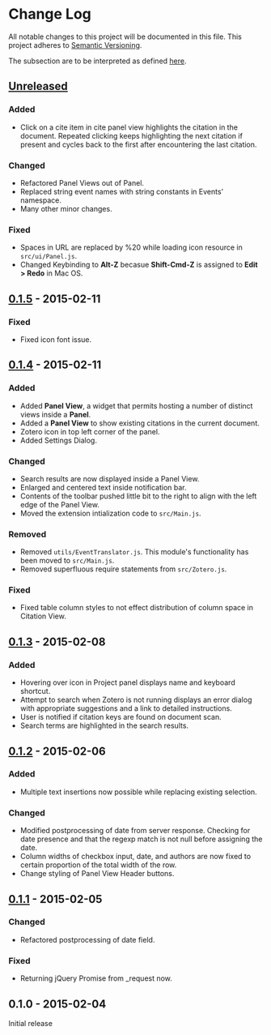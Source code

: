 # Change Log
All notable changes to this project will be documented in this file.
This project adheres to [Semantic Versioning](http://semver.org/).

The subsection are to be interpreted as defined [here](http://keepachangelog.com/).

## [Unreleased][unreleased]

### Added
- Click on a cite item in cite panel view highlights
  the citation in the document. Repeated clicking keeps
  highlighting the next citation if present and cycles
  back to the first after encountering the last citation.

### Changed
- Refactored Panel Views out of Panel.
- Replaced string event names with string constants in
  Events' namespace.
- Many other minor changes.

### Fixed
- Spaces in URL are replaced by %20 while loading icon
  resource in `src/ui/Panel.js`.
- Changed Keybinding to **Alt-Z** becasue **Shift-Cmd-Z**
  is assigned to **Edit > Redo** in Mac OS.

## [0.1.5] - 2015-02-11

### Fixed
- Fixed icon font issue.

## [0.1.4] - 2015-02-11

### Added
- Added **Panel View**, a widget that permits hosting a
  number of distinct views inside a **Panel**.
- Added a **Panel View** to show existing citations in
  the current document.
- Zotero icon in top left corner of the panel.
- Added Settings Dialog.

### Changed
- Search results are now displayed inside a Panel View.
- Enlarged and centered text inside notification bar.
- Contents of the toolbar pushed little bit to the right
  to align with the left edge of the Panel View.
- Moved the extension intialization code to `src/Main.js`.

### Removed
- Removed `utils/EventTranslator.js`. This module's
  functionality has been moved to `src/Main.js`.
- Removed superfluous require statements from `src/Zotero.js`.

### Fixed
- Fixed table column styles to not effect distribution
  of column space in Citation View.

## [0.1.3] - 2015-02-08

### Added
- Hovering over icon in Project panel displays name and
  keyboard shortcut.
- Attempt to search when Zotero is not running displays
  an error dialog with appropriate suggestions and a
  link to detailed instructions.
- User is notified if citation keys are found on document
  scan.
- Search terms are highlighted in the search results.

## [0.1.2] - 2015-02-06

### Added
- Multiple text insertions now possible while replacing
  existing selection.

### Changed
- Modified postprocessing of date from server response.
  Checking for date presence and that the regexp match
  is not null before assigning the date.
- Column widths of checkbox input, date, and authors are
  now fixed to certain proportion of the total width of
  the row.
- Change styling of Panel View Header buttons.

## [0.1.1] - 2015-02-05

### Changed
- Refactored postprocessing of date field.

### Fixed
- Returning jQuery Promise from _request now.


## 0.1.0 - 2015-02-04
Initial release

[unreleased]: https://github.com/baig/brackets-zotero/compare/0.1.5...HEAD
[0.1.5]: https://github.com/baig/brackets-zotero/compare/0.1.4...0.1.5
[0.1.4]: https://github.com/baig/brackets-zotero/compare/0.1.3...0.1.4
[0.1.3]: https://github.com/baig/brackets-zotero/compare/0.1.2...0.1.3
[0.1.2]: https://github.com/baig/brackets-zotero/compare/0.1.1...0.1.2
[0.1.1]: https://github.com/baig/brackets-zotero/compare/0.1.0...0.1.1